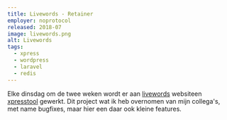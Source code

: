 ```yaml
---
title: Livewords - Retainer
employer: noprotocol
released: 2018-07
image: livewords.png
alt: Livewords
tags:
  - xpress
  - wordpress
  - laravel
  - redis
---
```


Elke dinsdag om de twee weken wordt er aan [livewords](https://livewords.nl) websiteen [xpresstool](https://livewords.nl/xpress) gewerkt.
Dit project wat ik heb overnomen van mijn collega's, met name bugfixes, maar hier een daar ook kleine features.
